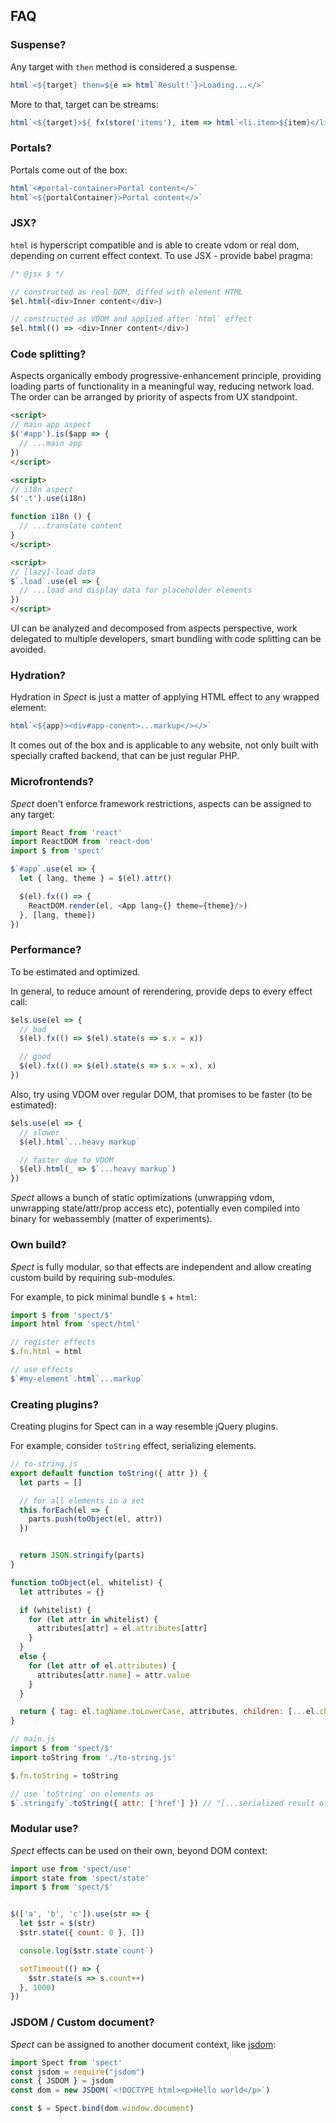 ## FAQ

### Suspense?

Any target with `then` method is considered a suspense.

```js
html`<${target} then=${e => html`Result!`}>Loading...</>`
```

More to that, target can be streams:

```js
html`<${target}>${ fx(store('items'), item => html`<li.item>${item}</li>`) }</>`
```


### Portals?

Portals come out of the box:

```js
html`<#portal-container>Portal content</>`
html`<${portalContainer}>Portal content</>`
```

### JSX?

`html` is hyperscript compatible and is able to create vdom or real dom, depending on current effect context. To use JSX - provide babel pragma:

```js
/* @jsx $ */

// constructed as real DOM, diffed with element HTML
$el.html(<div>Inner content</div>)

// constructed as VDOM and applied after `html` effect
$el.html(() => <div>Inner content</div>)
```


### Code splitting?

Aspects organically embody progressive-enhancement principle, providing loading parts of functionality in a meaningful way, reducing network load. The order can be arranged by priority of aspects from UX standpoint.

```html
<script>
// main app aspect
$('#app').is($app => {
  // ...main app
})
</script>

<script>
// i18n aspect
$('.t').use(i18n)

function i18n () {
  // ...translate content
}
</script>

<script>
// [lazy]-load data
$`.load`.use(el => {
  // ...load and display data for placeholder elements
})
</script>
```

UI can be analyzed and decomposed from aspects perspective, work delegated to multiple developers, smart bundling with code splitting can be avoided.


### Hydration?

Hydration in _Spect_ is just a matter of applying HTML effect to any wrapped element:

```js
html`<${app}><div#app-conent>...markup</></>`
```

It comes out of the box and is applicable to any website, not only built with specially crafted backend, that can be just regular PHP.


### Microfrontends?

_Spect_ doen't enforce framework restrictions, aspects can be assigned to any target:

```js
import React from 'react'
import ReactDOM from 'react-dom'
import $ from 'spect'

$`#app`.use(el => {
  let { lang, theme } = $(el).attr()

  $(el).fx(() => {
    ReactDOM.render(el, <App lang={} theme={theme}/>)
  }, [lang, theme])
})
```


### Performance?

To be estimated and optimized.

In general, to reduce amount of rerendering, provide deps to every effect call:

```js
$els.use(el => {
  // bad
  $(el).fx(() => $(el).state(s => s.x = x))

  // good
  $(el).fx(() => $(el).state(s => s.x = x), x)
})
```

Also, try using VDOM over regular DOM, that promises to be faster (to be estimated):

```js
$els.use(el => {
  // slower
  $(el).html`...heavy markup`

  // faster due to VDOM
  $(el).html(_ => $`...heavy markup`)
})
```
<!-- Although that can be fixed, if decided that HTML must be applied on the next frame only and always be VDOM (to be figured out). -->

_Spect_ allows a bunch of static optimizations (unwrapping vdom, unwrapping state/attr/prop access etc), potentially even compiled into binary for webassembly (matter of experiments).


### Own build?

_Spect_ is fully modular, so that effects are independent and allow creating custom build by requiring sub-modules.

For example, to pick minimal bundle `$` + `html`:

```js
import $ from 'spect/$'
import html from 'spect/html'

// register effects
$.fn.html = html

// use effects
$`#my-element`.html`...markup`
```


### Creating plugins?

Creating plugins for Spect can in a way resemble jQuery plugins.

For example, consider `toString` effect, serializing elements.

```js
// to-string.js
export default function toString({ attr }) {
  let parts = []

  // for all elements in a set
  this.forEach(el => {
    parts.push(toObject(el, attr))
  })


  return JSON.stringify(parts)
}

function toObject(el, whitelist) {
  let attributes = {}

  if (whitelist) {
    for (let attr in whitelist) {
      attributes[attr] = el.attributes[attr]
    }
  }
  else {
    for (let attr of el.attributes) {
      attributes[attr.name] = attr.value
    }
  }

  return { tag: el.tagName.toLowerCase, attributes, children: [...el.children].map(el => toObject(el, whitelist)) }
}
```

```js
// main.js
import $ from 'spect/$'
import toString from './to-string.js'

$.fn.toString = toString

// use `toString` on elements as
$`.stringify`.toString({ attr: ['href'] }) // "[...serialized result of selected set]"
```


### Modular use?


_Spect_ effects can be used on their own, beyond DOM context:

```js
import use from 'spect/use'
import state from 'spect/state'
import $ from 'spect/$'


$(['a', 'b', 'c']).use(str => {
  let $str = $(str)
  $str.state({ count: 0 }, [])

  console.log($str.state`count`)

  setTimeout(() => {
    $str.state(s => s.count++)
  }, 1000)
})
```

### JSDOM / Custom document?

_Spect_ can be assigned to another document context, like [jsdom](https://ghub.io/jsdom):

```js
import Spect from 'spect'
const jsdom = require("jsdom")
const { JSDOM } = jsdom
const dom = new JSDOM(`<!DOCTYPE html><p>Hello world</p>`)

const $ = Spect.bind(dom.window.document)
```
